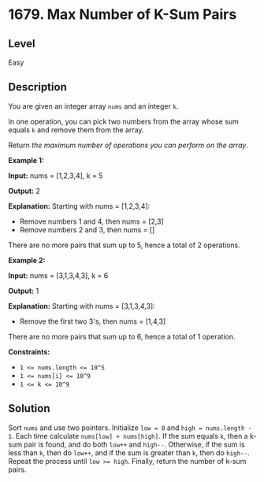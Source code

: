 # 1679. Max Number of K-Sum Pairs
## Level
Easy

## Description
You are given an integer array `nums` and an integer `k`.

In one operation, you can pick two numbers from the array whose sum equals `k` and remove them from the array.

Return *the maximum number of operations you can perform on the array*.

**Example 1:**

**Input:** nums = [1,2,3,4], k = 5

**Output:** 2

**Explanation:** Starting with nums = [1,2,3,4]:
- Remove numbers 1 and 4, then nums = [2,3]
- Remove numbers 2 and 3, then nums = []

There are no more pairs that sum up to 5, hence a total of 2 operations.

**Example 2:**

**Input:** nums = [3,1,3,4,3], k = 6

**Output:** 1

**Explanation:** Starting with nums = [3,1,3,4,3]:
- Remove the first two 3's, then nums = [1,4,3]

There are no more pairs that sum up to 6, hence a total of 1 operation.

**Constraints:**

* `1 <= nums.length <= 10^5`
* `1 <= nums[i] <= 10^9`
* `1 <= k <= 10^9`

## Solution
Sort `nums` and use two pointers. Initialize `low = 0` and `high = nums.length - 1`. Each time calculate `nums[low] + nums[high]`. If the sum equals `k`, then a k-sum pair is found, and do both `low++` and `high--`. Otherwise, if the sum is less than `k`, then do `low++`, and if the sum is greater than `k`, then do `high--`. Repeat the process until `low >= high`. Finally, return the number of k-sum pairs.
